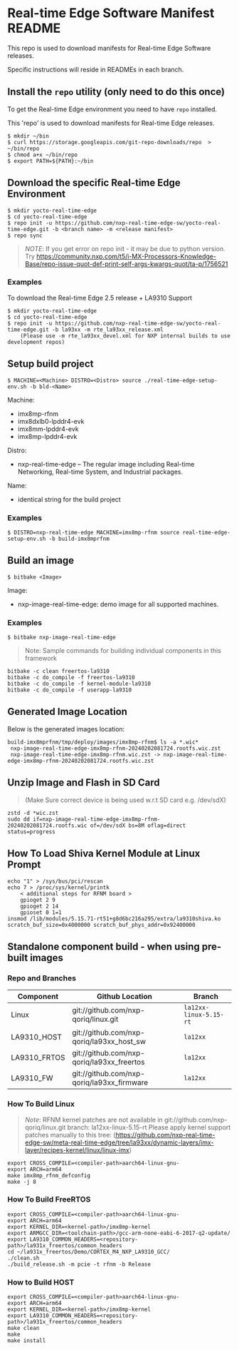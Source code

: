 # Real-time Edge Software Manifest README

This repo is used to download manifests for Real-time Edge Software releases.

Specific instructions will reside in READMEs in each branch.

## Install the `repo` utility (only need to do this once)

To get the Real-time Edge environment you need to have `repo` installed.

This 'repo' is used to download manifests for Real-time Edge releases.

```
$ mkdir ~/bin
$ curl https://storage.googleapis.com/git-repo-downloads/repo  > ~/bin/repo
$ chmod a+x ~/bin/repo
$ export PATH=${PATH}:~/bin
```

## Download the specific Real-time Edge Environment

```
$ mkdir yocto-real-time-edge
$ cd yocto-real-time-edge
$ repo init -u https://github.com/nxp-real-time-edge-sw/yocto-real-time-edge.git -b <branch name> -m <release manifest>
$ repo sync
```
> *NOTE*: If you get error on repo init - it may be due to python version. Try
https://community.nxp.com/t5/i-MX-Processors-Knowledge-Base/repo-issue-quot-def-print-self-args-kwargs-quot/ta-p/1756521



### Examples

To download the Real-time Edge 2.5 release + LA9310 Support

```
$ mkdir yocto-real-time-edge
$ cd yocto-real-time-edge
$ repo init -u https://github.com/nxp-real-time-edge-sw/yocto-real-time-edge.git -b la93xx -m rte_la93xx_release.xml
	(Please use -m rte_la93xx_devel.xml for NXP internal builds to use development repos) 
```

## Setup build project

```
$ MACHINE=<Machine> DISTRO=<Distro> source ./real-time-edge-setup-env.sh -b bld-<Name>
```

Machine:
- imx8mp-rfnm
- imx8dxlb0-lpddr4-evk
- imx8mm-lpddr4-evk
- imx8mp-lpddr4-evk

Distro:
- nxp-real-time-edge – The regular image including Real-time Networking, Real-time System, and Industrial packages.

Name:
- identical string for the build project

### Examples


```
$ DISTRO=nxp-real-time-edge MACHINE=imx8mp-rfnm source real-time-edge-setup-env.sh -b build-imx8mprfnm
```

## Build an image

```
$ bitbake <Image>
```

Image:
- nxp-image-real-time-edge: demo image for all supported machines.

### Examples

```
$ bitbake nxp-image-real-time-edge
```

 
> Note: Sample commands for building individual components in this framework
```
bitbake -c clean freertos-la9310
bitbake -c do_compile -f freertos-la9310
bitbake -c do_compile -f kernel-module-la9310
bitbake -c do_compile -f userapp-la9310
```


## Generated Image Location

Below is the generated images location:
```
build-imx8mprfnm/tmp/deploy/images/imx8mp-rfnm$ ls -a *.wic*
 nxp-image-real-time-edge-imx8mp-rfnm-20240202081724.rootfs.wic.zst
 nxp-image-real-time-edge-imx8mp-rfnm.wic.zst -> nxp-image-real-time-edge-imx8mp-rfnm-20240202081724.rootfs.wic.zst
```

## Unzip Image and Flash in SD Card 

> (Make Sure correct device is being used w.r.t SD card e.g. /dev/sdX)
```
zstd -d *wic.zst
sudo dd if=nxp-image-real-time-edge-imx8mp-rfnm-20240202081724.rootfs.wic of=/dev/sdX bs=8M oflag=direct status=progress
```
 
## How To Load Shiva Kernel Module at Linux Prompt

```
echo "1" > /sys/bus/pci/rescan
echo 7 > /proc/sys/kernel/printk
    < additional steps for RFNM board > 
    gpioget 2 9
	gpioget 2 14
	gpioset 0 1=1
insmod /lib/modules/5.15.71-rt51+g8d6bc216a295/extra/la9310shiva.ko scratch_buf_size=0x4000000 scratch_buf_phys_addr=0x92400000
```

## Standalone component build - when using pre-built images

### Repo and Branches

| Component      | Github Location                              | Branch                |
|----------------|----------------------------------------------|-----------------------|
| Linux          | git://github.com/nxp-qoriq/linux.git         |`la12xx-linux-5.15-rt` |
| LA9310_HOST    | git://github.com/nxp-qoriq/la93xx_host_sw    |`la12xx`               |
| LA9310_FRTOS   | git://github.com/nxp-qoriq/la93xx_freertos   |`la12xx`               |
| LA9310_FW      | git://github.com/nxp-qoriq/la93xx_firmware   |`la12xx`               |


### How To Build Linux
> *Note*: RFNM kernel patches are not available in git://github.com/nxp-qoriq/linux.git branch: la12xx-linux-5.15-rt
	Please apply  kernel support patches manually to this tree: (https://github.com/nxp-real-time-edge-sw/meta-real-time-edge/tree/la93xx/dynamic-layers/imx-layer/recipes-kernel/linux/linux-imx)
```
export CROSS_COMPILE=<compiler-path>aarch64-linux-gnu-
export ARCH=arm64
make imx8mp_rfnm_defconfig
make -j 8
```
 
 ### How To Build FreeRTOS

```
export CROSS_COMPILE=<compiler-path>aarch64-linux-gnu-
export ARCH=arm64
export KERNEL_DIR=<kernel-path>/imx8mp-kernel
export ARMGCC_DIR=<toolchain-path>/gcc-arm-none-eabi-6-2017-q2-update/      
export LA9310_COMMON_HEADERS=<repository-path>/la931x_freertos/common_headers
cd ~/la931x_freertos/Demo/CORTEX_M4_NXP_LA9310_GCC/
./clean.sh
./build_release.sh -m pcie -t rfnm -b Release
```
 

### How to Build HOST

```
export CROSS_COMPILE=<compiler-path>aarch64-linux-gnu-
export ARCH=arm64
export KERNEL_DIR=<kernel-path>/imx8mp-kernel    
export LA9310_COMMON_HEADERS=<repository-path>/la931x_freertos/common_headers
make clean
make
make install
```
